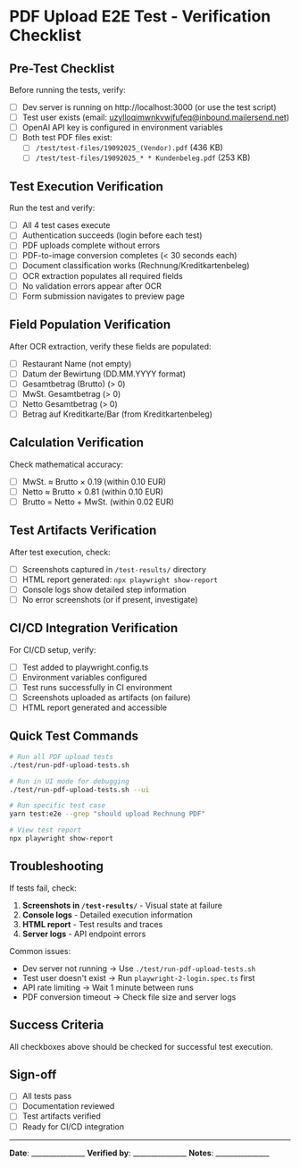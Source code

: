 # PDF Upload E2E Test - Verification Checklist

## Pre-Test Checklist

Before running the tests, verify:

- [ ] Dev server is running on http://localhost:3000 (or use the test script)
- [ ] Test user exists (email: uzylloqimwnkvwjfufeq@inbound.mailersend.net)
- [ ] OpenAI API key is configured in environment variables
- [ ] Both test PDF files exist:
  - [ ] `/test/test-files/19092025_(Vendor).pdf` (436 KB)
  - [ ] `/test/test-files/19092025_* * Kundenbeleg.pdf` (253 KB)

## Test Execution Verification

Run the test and verify:

- [ ] All 4 test cases execute
- [ ] Authentication succeeds (login before each test)
- [ ] PDF uploads complete without errors
- [ ] PDF-to-image conversion completes (< 30 seconds each)
- [ ] Document classification works (Rechnung/Kreditkartenbeleg)
- [ ] OCR extraction populates all required fields
- [ ] No validation errors appear after OCR
- [ ] Form submission navigates to preview page

## Field Population Verification

After OCR extraction, verify these fields are populated:

- [ ] Restaurant Name (not empty)
- [ ] Datum der Bewirtung (DD.MM.YYYY format)
- [ ] Gesamtbetrag (Brutto) (> 0)
- [ ] MwSt. Gesamtbetrag (> 0)
- [ ] Netto Gesamtbetrag (> 0)
- [ ] Betrag auf Kreditkarte/Bar (from Kreditkartenbeleg)

## Calculation Verification

Check mathematical accuracy:

- [ ] MwSt. ≈ Brutto × 0.19 (within 0.10 EUR)
- [ ] Netto ≈ Brutto × 0.81 (within 0.10 EUR)
- [ ] Brutto = Netto + MwSt. (within 0.02 EUR)

## Test Artifacts Verification

After test execution, check:

- [ ] Screenshots captured in `/test-results/` directory
- [ ] HTML report generated: `npx playwright show-report`
- [ ] Console logs show detailed step information
- [ ] No error screenshots (or if present, investigate)

## CI/CD Integration Verification

For CI/CD setup, verify:

- [ ] Test added to playwright.config.ts
- [ ] Environment variables configured
- [ ] Test runs successfully in CI environment
- [ ] Screenshots uploaded as artifacts (on failure)
- [ ] HTML report generated and accessible

## Quick Test Commands

```bash
# Run all PDF upload tests
./test/run-pdf-upload-tests.sh

# Run in UI mode for debugging
./test/run-pdf-upload-tests.sh --ui

# Run specific test case
yarn test:e2e --grep "should upload Rechnung PDF"

# View test report
npx playwright show-report
```

## Troubleshooting

If tests fail, check:

1. **Screenshots in `/test-results/`** - Visual state at failure
2. **Console logs** - Detailed execution information
3. **HTML report** - Test results and traces
4. **Server logs** - API endpoint errors

Common issues:
- Dev server not running → Use `./test/run-pdf-upload-tests.sh`
- Test user doesn't exist → Run `playwright-2-login.spec.ts` first
- API rate limiting → Wait 1 minute between runs
- PDF conversion timeout → Check file size and server logs

## Success Criteria

All checkboxes above should be checked for successful test execution.

## Sign-off

- [ ] All tests pass
- [ ] Documentation reviewed
- [ ] Test artifacts verified
- [ ] Ready for CI/CD integration

---

**Date**: _______________
**Verified by**: _______________
**Notes**: _______________
